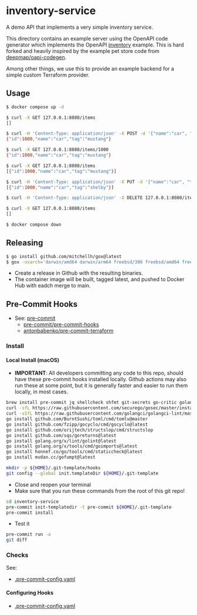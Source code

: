 # inventory-service

A demo API that implements a very simple inventory service.

This directory contains an example server using the OpenAPI code generator which implements the OpenAPI [inventory](./inventory-openapi.yaml) example. This is hard forked and heavily inspired by the example pet store code from [deepmap/oapi-codegen](https://github.com/deepmap/oapi-codegen/tree/master/examples/petstore-expanded).

Among other things, we use this to provide an example backend for a simple custom Terraform provider.

## Usage

```sh
$ docker compose up -d

$ curl -X GET 127.0.0.1:8080/items
[]

$ curl -H 'Content-Type: application/json' -X POST -d '{"name":"car", "tag":"mustang"}' 127.0.0.1:8080/items
{"id":1000,"name":"car","tag":"mustang"}

$ curl -X GET 127.0.0.1:8080/items/1000
{"id":1000,"name":"car","tag":"mustang"}

$ curl -X GET 127.0.0.1:8080/items
[{"id":1000,"name":"car","tag":"mustang"}]

$ curl -H 'Content-Type: application/json' -X PUT -d '{"name":"car", "tag":"shelby"}' 127.0.0.1:8080/items/1000
[{"id":1000,"name":"car","tag":"shelby"}]

$ curl -H 'Content-Type: application/json' -X DELETE 127.0.0.1:8080/items/1000

$ curl -X GET 127.0.0.1:8080/items
[]

$ docker compose down
```

## Releasing

```sh
$ go install github.com/mitchellh/gox@latest
$ gox -osarch='darwin/amd64 darwin/arm64 freebsd/386 freebsd/amd64 freebsd/arm linux/386 linux/amd64 linux/arm linux/arm64 linux/mips linux/mips64 linux/mips64le linux/mipsle linux/s390x netbsd/386 netbsd/amd64 netbsd/arm openbsd/386 openbsd/amd64 windows/386 windows/amd64' -output './bin/builds/inventory-service_{{.OS}}_{{.Arch}}'
```

- Create a release in Github with the resulting binaries.
- The container image will be built, tagged latest, and pushed to Docker Hub with eadch merge to main.

## Pre-Commit Hooks

- See: [pre-commit](https://pre-commit.com/)
  - [pre-commit/pre-commit-hooks](https://github.com/pre-commit/pre-commit-hooks)
  - [antonbabenko/pre-commit-terraform](https://github.com/antonbabenko/pre-commit-terraform)

### Install

#### Local Install (macOS)

- **IMPORTANT**: All developers committing any code to this repo, should have these pre-commit hooks installed locally. Github actions may also run these at some point, but it is generally faster and easier to run them locally, in most cases.

```sh
brew install pre-commit jq shellcheck shfmt git-secrets go-critic golangci-lint
curl -sfL https://raw.githubusercontent.com/securego/gosec/master/install.sh | sh -s -- -b $(go env GOPATH)/bin v2.15.0
curl -sSfL https://raw.githubusercontent.com/golangci/golangci-lint/master/install.sh | sh -s -- -b $(go env GOPATH)/bin
go install github.com/BurntSushi/toml/cmd/tomlv@master
go install github.com/fzipp/gocyclo/cmd/gocyclo@latest
go install github.com/orijtech/structslop/cmd/structslop
go install github.com/sqs/goreturns@latest
go install golang.org/x/lint/golint@latest
go install golang.org/x/tools/cmd/goimports@latest
go install honnef.co/go/tools/cmd/staticcheck@latest
go install mvdan.cc/gofumpt@latest

mkdir -p ${HOME}/.git-template/hooks
git config --global init.templateDir ${HOME}/.git-template
```

- Close and reopen your terminal
- Make sure that you run these commands from the root of this git repo!

```sh
cd inventory-service
pre-commit init-templatedir -t pre-commit ${HOME}/.git-template
pre-commit install
```

- Test it

```sh
pre-commit run -a
git diff
```

### Checks

See:

- [.pre-commit-config.yaml](./.pre-commit-config.yaml)

#### Configuring Hooks

- [.pre-commit-config.yaml](./.pre-commit-config.yaml)

